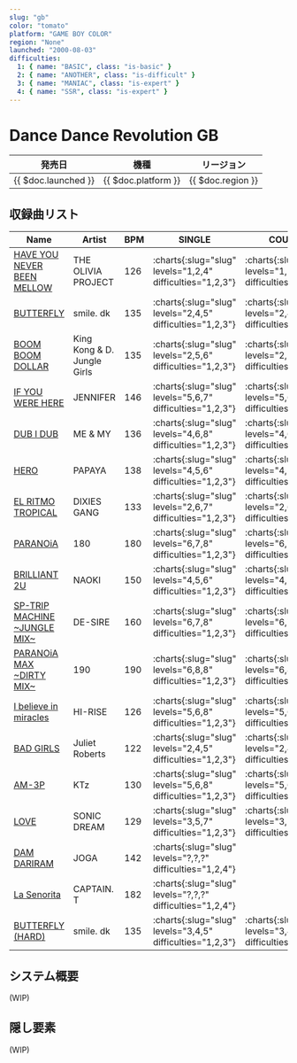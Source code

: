 ```yaml
---
slug: "gb"
color: "tomato"
platform: "GAME BOY COLOR"
region: "None"
launched: "2000-08-03"
difficulties:
  1: { name: "BASIC", class: "is-basic" }
  2: { name: "ANOTHER", class: "is-difficult" }
  3: { name: "MANIAC", class: "is-expert" }
  4: { name: "SSR", class: "is-expert" }
---
```


# Dance Dance Revolution GB

|発売日|機種|リージョン|
|------|----|---------|
|{{ $doc.launched }}|{{ $doc.platform }}|{{ $doc.region }}|

## 収録曲リスト

|Name|Artist|BPM|SINGLE|COUPLE|
|----|------|---|------|------|
|[HAVE YOU NEVER BEEN MELLOW](/songs/have-you-never-been-mellow)|THE OLIVIA PROJECT|126|:charts{:slug="slug" levels="1,2,4" difficulties="1,2,3"}|:charts{:slug="slug" levels="1,2,4" difficulties="1,2,3"}|
|[BUTTERFLY](/songs/butterfly)|smile. dk|135|:charts{:slug="slug" levels="2,4,5" difficulties="1,2,3"}|:charts{:slug="slug" levels="2,4,5" difficulties="1,2,3"}|
|[BOOM BOOM DOLLAR](/songs/boom-boom-dollar)|King Kong & D. Jungle Girls|135|:charts{:slug="slug" levels="2,5,6" difficulties="1,2,3"}|:charts{:slug="slug" levels="2,5,6" difficulties="1,2,3"}||
|[IF YOU WERE HERE](/songs/if-you-were-here)|JENNIFER|146|:charts{:slug="slug" levels="5,6,7" difficulties="1,2,3"}|:charts{:slug="slug" levels="5,6,7" difficulties="1,2,3"}||
|[DUB I DUB](/songs/dub-i-dub)|ME & MY|136|:charts{:slug="slug" levels="4,6,8" difficulties="1,2,3"}|:charts{:slug="slug" levels="4,6,8" difficulties="1,2,3"}||
|[HERO](/songs/hero)|PAPAYA|138|:charts{:slug="slug" levels="4,5,6" difficulties="1,2,3"}|:charts{:slug="slug" levels="4,5,6" difficulties="1,2,3"}||
|[EL RITMO TROPICAL](/songs/el-ritmo-tropical)|DIXIES GANG|133|:charts{:slug="slug" levels="2,6,7" difficulties="1,2,3"}|:charts{:slug="slug" levels="2,6,7" difficulties="1,2,3"}||
|[PARANOiA](/songs/paranoia)|180|180|:charts{:slug="slug" levels="6,7,8" difficulties="1,2,3"}|:charts{:slug="slug" levels="6,7,8" difficulties="1,2,3"}|
|[BRILLIANT 2U](/songs/brilliant-2u)|NAOKI|150|:charts{:slug="slug" levels="4,5,6" difficulties="1,2,3"}|:charts{:slug="slug" levels="4,5,6" difficulties="1,2,3"}||
|[SP-TRIP MACHINE \~JUNGLE MIX\~](/songs/sp-trip-machine)|DE-SIRE|160|:charts{:slug="slug" levels="6,7,8" difficulties="1,2,3"}|:charts{:slug="slug" levels="6,7,8" difficulties="1,2,3"}||
|[PARANOiA MAX \~DIRTY MIX\~](/songs/paranoia-max)|190|190|:charts{:slug="slug" levels="6,8,8" difficulties="1,2,3"}|:charts{:slug="slug" levels="6,8,8" difficulties="1,2,3"}|
|[I believe in miracles](/songs/i-believe-in-miracles)|HI-RISE|126|:charts{:slug="slug" levels="5,6,8" difficulties="1,2,3"}|:charts{:slug="slug" levels="5,6,8" difficulties="1,2,3"}|
|[BAD GIRLS](/songs/bad-girls)|Juliet Roberts|122|:charts{:slug="slug" levels="2,4,5" difficulties="1,2,3"}|:charts{:slug="slug" levels="2,4,5" difficulties="1,2,3"}||
|[AM-3P](/songs/am-3p)|KTz|130|:charts{:slug="slug" levels="5,6,8" difficulties="1,2,3"}|:charts{:slug="slug" levels="5,6,8" difficulties="1,2,3"}||
|[LOVE](/songs/love)|SONIC DREAM|129|:charts{:slug="slug" levels="3,5,7" difficulties="1,2,3"}|:charts{:slug="slug" levels="3,5,7" difficulties="1,2,3"}||
|[DAM DARIRAM](/songs/dam-dariram)|JOGA|142|:charts{:slug="slug" levels="?,?,?" difficulties="1,2,4"}||
|[La Senorita](/songs/la-senorita)|CAPTAIN. T|182|:charts{:slug="slug" levels="?,?,?" difficulties="1,2,4"}||
|[BUTTERFLY (HARD)](/songs/butterfly)|smile. dk|135|:charts{:slug="slug" levels="3,4,5" difficulties="1,2,3"}|:charts{:slug="slug" levels="3,4,5" difficulties="1,2,3"}|

## システム概要

(WIP)

## 隠し要素

(WIP)
